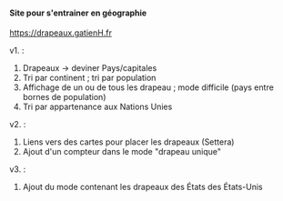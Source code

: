 #### Site pour s'entrainer en géographie
https://drapeaux.gatienH.fr

v1. :
1. Drapeaux -> deviner Pays/capitales
2. Tri par continent ; tri par population
3. Affichage de un ou de tous les drapeau ; mode difficile (pays entre bornes de population)
4. Tri par appartenance aux Nations Unies

v2. :
1. Liens vers des cartes pour placer les drapeaux (Settera)
2. Ajout d'un compteur dans le mode "drapeau unique"

v3. :
1. Ajout du mode contenant les drapeaux des États des États-Unis